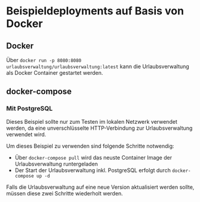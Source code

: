 # Beispieldeployments auf Basis von Docker

## Docker

Über `docker run -p 8080:8080 urlaubsverwaltung/urlaubsverwaltung:latest` kann die Urlaubsverwaltung als Docker Container gestartet werden.

## docker-compose

### Mit PostgreSQL

Dieses Beispiel sollte nur zum Testen im lokalen Netzwerk verwendet werden, da eine unverschlüsselte HTTP-Verbindung
zur Urlaubsverwaltung verwendet wird.

Um dieses Beispiel zu verwenden sind folgende Schritte notwendig:

* Über `docker-compose pull` wird das neuste Container Image der Urlaubsverwaltung runtergeladen
* Der Start der Urlaubsverwaltung inkl. PostgreSQL erfolgt durch `docker-compose up -d`

Falls die Urlaubsverwaltung auf eine neue Version aktualisiert werden sollte,
müssen diese zwei Schritte wiederholt werden.

